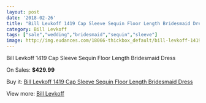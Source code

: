 ```yaml
---
layout: post
date: '2018-02-26'
title: "Bill Levkoff 1419 Cap Sleeve Sequin Floor Length Bridesmaid Dress"
category: Bill Levkoff
tags: ["sale","wedding","bridesmaid","sequin","sleeve"]
image: http://img.eudances.com/18066-thickbox_default/bill-levkoff-1419-cap-sleeve-sequin-floor-length-bridesmaid-dress.jpg
---
```

Bill Levkoff 1419 Cap Sleeve Sequin Floor Length Bridesmaid Dress

On Sales: **$429.99**
<a href="https://www.eudances.com/en/bill-levkoff/5248-bill-levkoff-1419-cap-sleeve-sequin-floor-length-bridesmaid-dress.html"><amp-img layout="responsive" width="600" height="600" src="//img.eudances.com/18066-thickbox_default/bill-levkoff-1419-cap-sleeve-sequin-floor-length-bridesmaid-dress.jpg" alt="Bill Levkoff 1419 Cap Sleeve Sequin Floor Length Bridesmaid Dress 0" /></a>
<a href="https://www.eudances.com/en/bill-levkoff/5248-bill-levkoff-1419-cap-sleeve-sequin-floor-length-bridesmaid-dress.html"><amp-img layout="responsive" width="600" height="600" src="//img.eudances.com/18067-thickbox_default/bill-levkoff-1419-cap-sleeve-sequin-floor-length-bridesmaid-dress.jpg" alt="Bill Levkoff 1419 Cap Sleeve Sequin Floor Length Bridesmaid Dress 1" /></a>

Buy it: [Bill Levkoff 1419 Cap Sleeve Sequin Floor Length Bridesmaid Dress](https://www.eudances.com/en/bill-levkoff/5248-bill-levkoff-1419-cap-sleeve-sequin-floor-length-bridesmaid-dress.html "Bill Levkoff 1419 Cap Sleeve Sequin Floor Length Bridesmaid Dress")

View more: [Bill Levkoff](https://www.eudances.com/en/57-bill-levkoff "Bill Levkoff")